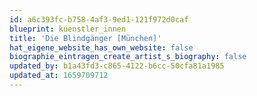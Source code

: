 ```yaml
---
id: a6c393fc-b758-4af3-9ed1-121f972d0caf
blueprint: kuenstler_innen
title: 'Die Blindgänger [München]'
hat_eigene_website_has_own_website: false
biographie_eintragen_create_artist_s_biography: false
updated_by: b1a43fd3-c865-4122-b6cc-50cfa81a1985
updated_at: 1659709712
---
```

